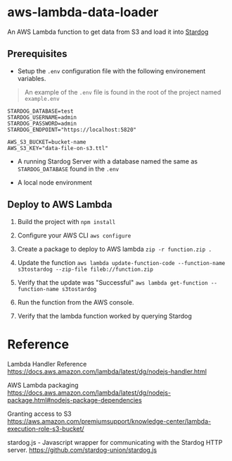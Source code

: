 # aws-lambda-data-loader

An AWS Lambda function to get data from S3 and load it into [Stardog](https://www.stardog.com/)


## Prerequisites

- Setup the `.env` configuration file with the following environement variables. 

> An example of the `.env` file is found in the root of the project named `example.env`

   ```
   STARDOG_DATABASE=test
   STARDOG_USERNAME=admin
   STARDOG_PASSWORD=admin
   STARDOG_ENDPOINT="https://localhost:5820"

   AWS_S3_BUCKET=bucket-name
   AWS_S3_KEY="data-file-on-s3.ttl"
   ```

- A running Stardog Server with a database named the same as `STARDOG_DATABASE` found in the `.env`

- A local node environment

## Deploy to AWS Lambda

1. Build the project with `npm install`

2. Configure your AWS CLI
   `aws configure`

3. Create a package to deploy to AWS lambda
   `zip -r function.zip .`

4. Update the function
   `aws lambda update-function-code --function-name s3tostardog --zip-file fileb://function.zip`

5. Verify that the update was "Successful"
   `aws lambda get-function --function-name s3tostardog`
   
6. Run the function from the AWS console. 

7. Verify that the lambda function worked by querying Stardog 


# Reference

Lambda Handler Reference
https://docs.aws.amazon.com/lambda/latest/dg/nodejs-handler.html

AWS Lambda packaging
https://docs.aws.amazon.com/lambda/latest/dg/nodejs-package.html#nodejs-package-dependencies

Granting access to S3
https://aws.amazon.com/premiumsupport/knowledge-center/lambda-execution-role-s3-bucket/

stardog.js - Javascript wrapper for communicating with the Stardog HTTP server.
https://github.com/stardog-union/stardog.js
